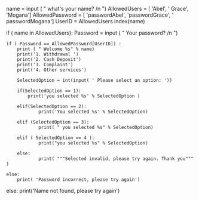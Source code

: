 name = input ( " what's your name? /n ")
AllowedUsers = [ 'Abel', ' Grace', 'Mogana']
AllowedPassword = [ 'passwordAbel', 'passwordGrace', ' passwordMogana']
UserID = AllowedUsers.index(name)


if ( name in AllowedUsers):
    Password = input ( " Your password? /n ")
    
    if ( Password == AllowedPassword[UserID]) : 
        print ( " Welcome %s" % name)
        print('1. Withdrawal ')
        print('2. Cash Deposit')
        print('3. Complaint')
        print('4. Other services') 

        SelectedOption = int(input( ' Please select an option: '))
        
        if(SelectedOption == 1):
            print('you selected %s' % SelectedOption )

        elif(SelectedOption == 2):
                print('You selected %s' % SelectedOption)

        elif (SelectedOption == 3):
                print( " you selected %s" % SelectedOption)  

        elif ( SelectedOption == 4 ):
                print("you selected %s" % SelectedOption)  

        else: 
                print( """Selected invalid, please try again. Thank you""" )        

    else:
        print( 'Password incorrect, please try again')

else: 
   print('Name not found, please try again') 
